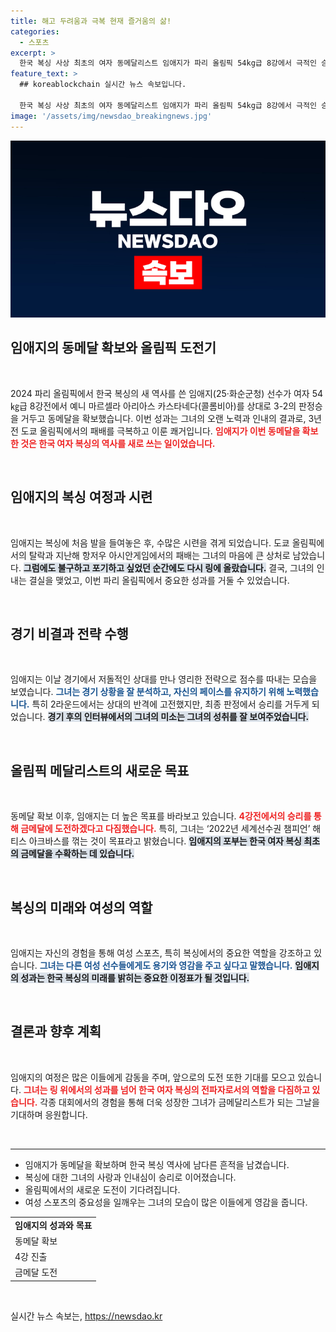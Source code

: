 ```yaml
---
title: 해고 두려움과 극복 현재 즐거움의 삶!
categories:
  - 스포츠
excerpt: >
  한국 복싱 사상 최초의 여자 동메달리스트 임애지가 파리 올림픽 54kg급 8강에서 극적인 승리를 거두고 금메달 도전에 나섭니다. 복싱 포기하고 싶었지만 버텼다는 그의 사연이 감동을 줍니다!
feature_text: >
  ## koreablockchain 실시간 뉴스 속보입니다.

  한국 복싱 사상 최초의 여자 동메달리스트 임애지가 파리 올림픽 54kg급 8강에서 극적인 승리를 거두고 금메달 도전에 나섭니다. 복싱 포기하고 싶었지만 버텼다는 그의 사연이 감동을 줍니다!
image: '/assets/img/newsdao_breakingnews.jpg'
---
```


<p><img src="/assets/img/newsdao_breakingnews.jpg" alt="koreablockchain 속보" /></p>

<h2 data-ke-size="size26">임애지의 동메달 확보와 올림픽 도전기</h2>

<p data-ke-size="size16">&nbsp;</p>

<p data-ke-size="size16">2024 파리 올림픽에서 한국 복싱의 새 역사를 쓴 임애지(25·화순군청) 선수가 여자 54㎏급 8강전에서 예니 마르셀라 아리아스 카스타네다(콜롬비아)를 상대로 3-2의 판정승을 거두고 동메달을 확보했습니다. 이번 성과는 그녀의 오랜 노력과 인내의 결과로, 3년 전 도쿄 올림픽에서의 패배를 극복하고 이룬 쾌거입니다. <b><span style="color: #ee2323;">임애지가 이번 동메달을 확보한 것은 한국 여자 복싱의 역사를 새로 쓰는 일이었습니다.</span></b> </p>

<p data-ke-size="size16">&nbsp;</p>

<h2 data-ke-size="size26">임애지의 복싱 여정과 시련</h2>

<p data-ke-size="size16">&nbsp;</p>

<p data-ke-size="size16">임애지는 복싱에 처음 발을 들여놓은 후, 수많은 시련을 겪게 되었습니다. 도쿄 올림픽에서의 탈락과 지난해 항저우 아시안게임에서의 패배는 그녀의 마음에 큰 상처로 남았습니다. <b><span style="background-color: #21538527;">그럼에도 불구하고 포기하고 싶었던 순간에도 다시 링에 올랐습니다.</span></b> 결국, 그녀의 인내는 결실을 맺었고, 이번 파리 올림픽에서 중요한 성과를 거둘 수 있었습니다.</p>

<p data-ke-size="size16">&nbsp;</p>

<h2 data-ke-size="size26">경기 비결과 전략 수행</h2>

<p data-ke-size="size16">&nbsp;</p>

<p data-ke-size="size16">임애지는 이날 경기에서 저돌적인 상대를 만나 영리한 전략으로 점수를 따내는 모습을 보였습니다. <b><span style="color: #1a5490;">그녀는 경기 상황을 잘 분석하고, 자신의 페이스를 유지하기 위해 노력했습니다.</span></b> 특히 2라운드에서는 상대의 반격에 고전했지만, 최종 판정에서 승리를 거두게 되었습니다. <b><span style="background-color: #21538527;">경기 후의 인터뷰에서의 그녀의 미소는 그녀의 성취를 잘 보여주었습니다.</span></b></p>

<p data-ke-size="size16">&nbsp;</p>

<h2 data-ke-size="size26">올림픽 메달리스트의 새로운 목표</h2>

<p data-ke-size="size16">&nbsp;</p>

<p data-ke-size="size16">동메달 확보 이후, 임애지는 더 높은 목표를 바라보고 있습니다. <b><span style="color: #ee2323;">4강전에서의 승리를 통해 금메달에 도전하겠다고 다짐했습니다.</span></b> 특히, 그녀는 ‘2022년 세계선수권 챔피언’ 해티스 아크바스를 꺾는 것이 목표라고 밝혔습니다. <b><span style="background-color: #21538527;">임애지의 포부는 한국 여자 복싱 최초의 금메달을 수확하는 데 있습니다.</span></b></p>

<p data-ke-size="size16">&nbsp;</p>

<h2 data-ke-size="size26">복싱의 미래와 여성의 역할</h2>

<p data-ke-size="size16">&nbsp;</p>

<p data-ke-size="size16">임애지는 자신의 경험을 통해 여성 스포츠, 특히 복싱에서의 중요한 역할을 강조하고 있습니다. <b><span style="color: #1a5490;">그녀는 다른 여성 선수들에게도 용기와 영감을 주고 싶다고 말했습니다.</span></b> <b><span style="background-color: #21538527;">임애지의 성과는 한국 복싱의 미래를 밝히는 중요한 이정표가 될 것입니다.</span></b></p>

<p data-ke-size="size16">&nbsp;</p>

<h2 data-ke-size="size26">결론과 향후 계획</h2>

<p data-ke-size="size16">&nbsp;</p>

<p data-ke-size="size16">임애지의 여정은 많은 이들에게 감동을 주며, 앞으로의 도전 또한 기대를 모으고 있습니다. <b><span style="color: #ee2323;">그녀는 링 위에서의 성과를 넘어 한국 여자 복싱의 전파자로서의 역할을 다짐하고 있습니다.</span></b> 각종 대회에서의 경험을 통해 더욱 성장한 그녀가 금메달리스트가 되는 그날을 기대하며 응원합니다.</p>

<p data-ke-size="size16">&nbsp;</p>

<hr />

<ul>
    <li>임애지가 동메달을 확보하며 한국 복싱 역사에 남다른 흔적을 남겼습니다.</li>
    <li>복싱에 대한 그녀의 사랑과 인내심이 승리로 이어졌습니다.</li>
    <li>올림픽에서의 새로운 도전이 기다려집니다.</li>
    <li>여성 스포츠의 중요성을 일깨우는 그녀의 모습이 많은 이들에게 영감을 줍니다.</li>
</ul>

<table>
    <tr>
        <td style="text-align: center; height: 17px;"><b>임애지의 성과와 목표</b></td>
    </tr>
    <tr>
        <td>동메달 확보</td>
    </tr>
    <tr>
        <td>4강 진출</td>
    </tr>
    <tr>
        <td>금메달 도전</td>
    </tr>
</table> 

<p data-ke-size="size16">&nbsp;</p>
실시간 뉴스 속보는, <a href="https://newsdao.kr" rel="dofollow">https://newsdao.kr</a>


